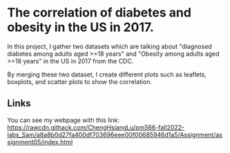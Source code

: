 # **The correlation of diabetes and obesity in the US in 2017.**

In this project, I gather two datasets which are talking about "diagnosed diabetes among adults aged >=18 years" and "Obesity among adults aged >=18 years" in the US in 2017 from the CDC.

By merging these two dataset, I create different plots such as leaflets, boxplots, and scatter plots to show the correlation.

## Links

You can see my webpage with this link:
https://rawcdn.githack.com/ChengHsiangLu/pm566-fall2022-labs_Sam/a8a8b0d27fa400df703696eee00f00685946d1a5/Assignment/assignment05/index.html


